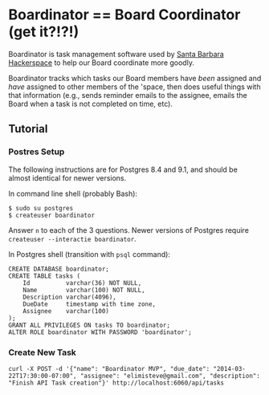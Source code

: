 # Boardinator == Board Coordinator (get it?!?!)

Boardinator is task management software used by [Santa Barbara
Hackerspace](http://sbhackerspace.com) to help our Board coordinate
more goodly.

Boardinator tracks which tasks our Board members have _been_ assigned
and _have_ assigned to other members of the 'space, then does useful
things with that information (e.g., sends reminder emails to the
assignee, emails the Board when a task is not completed on time, etc).


## Tutorial

### Postres Setup

The following instructions are for Postgres 8.4 and 9.1, and should be
almost identical for newer versions.

In command line shell (probably Bash):

```
$ sudo su postgres
$ createuser boardinator
```

Answer `n` to each of the 3 questions. Newer versions of Postgres
require `createuser --interactie boardinator`.

In Postgres shell (transition with `psql` command):

```
CREATE DATABASE boardinator;
CREATE TABLE tasks (
    Id          varchar(36) NOT NULL,
    Name        varchar(100) NOT NULL,
    Description varchar(4096),
    DueDate     timestamp with time zone,
    Assignee    varchar(100)
);
GRANT ALL PRIVILEGES ON tasks TO boardinator;
ALTER ROLE boardinator WITH PASSWORD 'boardinator';
```


### Create New Task

```
curl -X POST -d '{"name": "Boardinator MVP", "due_date": "2014-03-22T17:30:00-07:00", "assignee": "elimisteve@gmail.com", "description": "Finish API Task creation"}' http://localhost:6060/api/tasks
```
